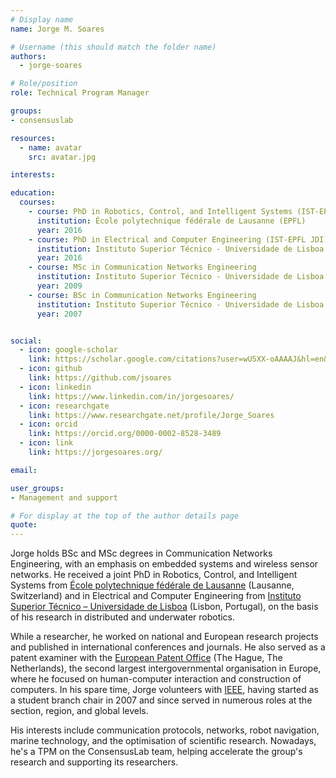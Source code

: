 ```yaml
---
# Display name
name: Jorge M. Soares

# Username (this should match the folder name)
authors:
  - jorge-soares

# Role/position
role: Technical Program Manager

groups:
- consensuslab

resources:
  - name: avatar
    src: avatar.jpg

interests:

education:
  courses:
    - course: PhD in Robotics, Control, and Intelligent Systems (IST-EPFL JDI)
      institution: École polytechnique fédérale de Lausanne (EPFL)
      year: 2016
    - course: PhD in Electrical and Computer Engineering (IST-EPFL JDI)
      institution: Instituto Superior Técnico - Universidade de Lisboa (IST-UL)
      year: 2016
    - course: MSc in Communication Networks Engineering
      institution: Instituto Superior Técnico - Universidade de Lisboa (IST-UL)
      year: 2009
    - course: BSc in Communication Networks Engineering
      institution: Instituto Superior Técnico - Universidade de Lisboa (IST-UL)
      year: 2007              


social:
  - icon: google-scholar
    link: https://scholar.google.com/citations?user=wU5XX-oAAAAJ&hl=en&oi=sra
  - icon: github
    link: https://github.com/jsoares
  - icon: linkedin
    link: https://www.linkedin.com/in/jorgesoares/
  - icon: researchgate
    link: https://www.researchgate.net/profile/Jorge_Soares
  - icon: orcid
    link: https://orcid.org/0000-0002-8528-3489
  - icon: link
    link: https://jorgesoares.org/

email:

user_groups:
- Management and support

# For display at the top of the author details page
quote:
---
```


Jorge holds BSc and MSc degrees in Communication Networks Engineering, with an emphasis on embedded systems and wireless sensor networks. He received a joint PhD in Robotics, Control, and Intelligent Systems from [École polytechnique fédérale de Lausanne](https://www.epfl.ch/en/) (Lausanne, Switzerland) and in Electrical and Computer Engineering from [Instituto Superior Técnico – Universidade de Lisboa](https://tecnico.ulisboa.pt/en/) (Lisbon, Portugal), on the basis of his research in distributed and underwater robotics.

While a researcher, he worked on national and European research projects and published in international conferences and journals. He also served as a patent examiner with the [European Patent Office](https://www.epo.org/) (The Hague, The Netherlands), the second largest intergovernmental organisation in Europe, where he focused on human-computer interaction and construction of computers. In his spare time, Jorge volunteers with [IEEE](https://www.ieee.org/), having started as a student branch chair in 2007 and since served in numerous roles at the section, region, and global levels.

His interests include communication protocols, networks, robot navigation, marine technology, and the optimisation of scientific research. Nowadays, he's a TPM on the ConsensusLab team, helping accelerate the group's research and supporting its researchers.

